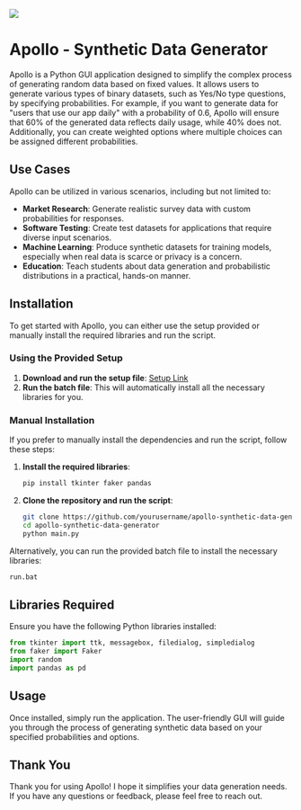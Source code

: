 ![](https://github.com/Kaos599/Apollo/assets/115716485/6967b98e-c7e7-43f4-a1ce-c1bf5d9fdde4)

# Apollo - Synthetic Data Generator

Apollo is a Python GUI application designed to simplify the complex process of generating random data based on fixed values. It allows users to generate various types of binary datasets, such as Yes/No type questions, by specifying probabilities. For example, if you want to generate data for "users that use our app daily" with a probability of 0.6, Apollo will ensure that 60% of the generated data reflects daily usage, while 40% does not. Additionally, you can create weighted options where multiple choices can be assigned different probabilities.

## Use Cases

Apollo can be utilized in various scenarios, including but not limited to:
- **Market Research**: Generate realistic survey data with custom probabilities for responses.
- **Software Testing**: Create test datasets for applications that require diverse input scenarios.
- **Machine Learning**: Produce synthetic datasets for training models, especially when real data is scarce or privacy is a concern.
- **Education**: Teach students about data generation and probabilistic distributions in a practical, hands-on manner.

## Installation

To get started with Apollo, you can either use the setup provided or manually install the required libraries and run the script.

### Using the Provided Setup

1. **Download and run the setup file**: [Setup Link](https://github.com/Kaos599/Apollo-Synthetic-Data-Generator-/releases/download/V2.3/Apollo.Setup.V2.3.exe)
2. **Run the batch file**: This will automatically install all the necessary libraries for you.

### Manual Installation

If you prefer to manually install the dependencies and run the script, follow these steps:

1. **Install the required libraries**:
    ```bash
    pip install tkinter faker pandas
    ```

2. **Clone the repository and run the script**:
    ```bash
    git clone https://github.com/yourusername/apollo-synthetic-data-generator.git
    cd apollo-synthetic-data-generator
    python main.py
    ```

Alternatively, you can run the provided batch file to install the necessary libraries:
```bash
run.bat
```
## Libraries Required

Ensure you have the following Python libraries installed:

```python
from tkinter import ttk, messagebox, filedialog, simpledialog
from faker import Faker
import random
import pandas as pd
```

## Usage
Once installed, simply run the application. The user-friendly GUI will guide you through the process of generating synthetic data based on your specified probabilities and options.

## Thank You
Thank you for using Apollo! I hope it simplifies your data generation needs. If you have any questions or feedback, please feel free to reach out.

